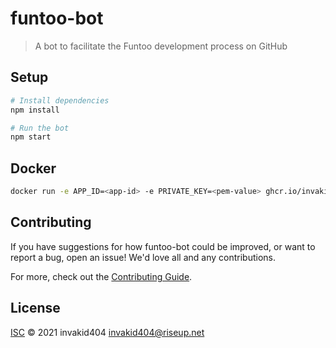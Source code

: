 # funtoo-bot

> A bot to facilitate the Funtoo development process on GitHub

## Setup

```sh
# Install dependencies
npm install

# Run the bot
npm start
```

## Docker

```sh
docker run -e APP_ID=<app-id> -e PRIVATE_KEY=<pem-value> ghcr.io/invakid404/funtoo-bot
```

## Contributing

If you have suggestions for how funtoo-bot could be improved, or want to report a bug, open an issue! We'd love all and any contributions.

For more, check out the [Contributing Guide](CONTRIBUTING.md).

## License

[ISC](LICENSE) © 2021 invakid404 <invakid404@riseup.net>
